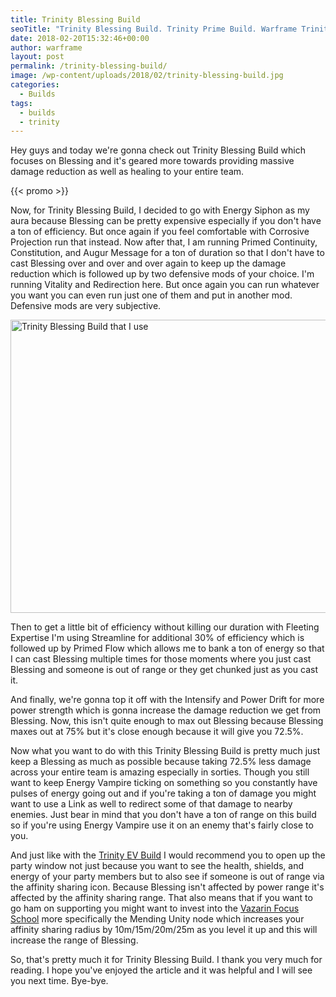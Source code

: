 ```yaml
---
title: Trinity Blessing Build
seoTitle: "Trinity Blessing Build. Trinity Prime Build. Warframe Trinity Build."
date: 2018-02-20T15:32:46+00:00
author: warframe
layout: post
permalink: /trinity-blessing-build/
image: /wp-content/uploads/2018/02/trinity-blessing-build.jpg
categories:
  - Builds
tags:
  - builds
  - trinity
---
```

Hey guys and today we're gonna check out Trinity Blessing Build which focuses on Blessing and it's geared more towards providing massive damage reduction as well as healing to your entire team.<!--more-->

{{< promo >}}

Now, for Trinity Blessing Build, I decided to go with Energy Siphon as my aura because Blessing can be pretty expensive especially if you don't have a ton of efficiency. But once again if you feel comfortable with Corrosive Projection run that instead. Now after that, I am running Primed Continuity, Constitution, and Augur Message for a ton of duration so that I don't have to cast Blessing over and over and over again to keep up the damage reduction which is followed up by two defensive mods of your choice. I'm running Vitality and Redirection here. But once again you can run whatever you want you can even run just one of them and put in another mod. Defensive mods are very subjective.

<img src="https://warframeblog.com/wp-content/uploads/2018/02/trinity-blessing-build-mods-1024x640.png" title="Warframe Trinity Blessing Build" alt="Trinity Blessing Build that I use" width="750" height="469" class="alignnone size-large wp-image-917" srcset="https://warframeblog.com/wp-content/uploads/2018/02/trinity-blessing-build-mods-1024x640.png 1024w, https://warframeblog.com/wp-content/uploads/2018/02/trinity-blessing-build-mods-300x188.png 300w, https://warframeblog.com/wp-content/uploads/2018/02/trinity-blessing-build-mods-768x480.png 768w" sizes="(max-width: 750px) 100vw, 750px" />

Then to get a little bit of efficiency without killing our duration with Fleeting Expertise I'm using Streamline for additional 30% of efficiency which is followed up by Primed Flow which allows me to bank a ton of energy so that I can cast Blessing multiple times for those moments where you just cast Blessing and someone is out of range or they get chunked just as you cast it.

And finally, we're gonna top it off with the Intensify and Power Drift for more power strength which is gonna increase the damage reduction we get from Blessing. Now, this isn't quite enough to max out Blessing because Blessing maxes out at 75% but it's close enough because it will give you 72.5%.

Now what you want to do with this Trinity Blessing Build is pretty much just keep a Blessing as much as possible because taking 72.5% less damage across your entire team is amazing especially in sorties. Though you still want to keep Energy Vampire ticking on something so you constantly have pulses of energy going out and if you're taking a ton of damage you might want to use a Link as well to redirect some of that damage to nearby enemies. Just bear in mind that you don't have a ton of range on this build so if you're using Energy Vampire use it on an enemy that's fairly close to you.

And just like with the [Trinity EV Build](https://warframeblog.com/trinity-energy-vampire-build/) I would recommend you to open up the party window not just because you want to see the health, shields, and energy of your party members but to also see if someone is out of range via the affinity sharing icon. Because Blessing isn't affected by power range it's affected by the affinity sharing range. That also means that if you want to go ham on supporting you might want to invest into the [Vazarin Focus School](https://warframeblog.com/vazarin-focus-tree/) more specifically the Mending Unity node which increases your affinity sharing radius by 10m/15m/20m/25m as you level it up and this will increase the range of Blessing.

So, that's pretty much it for Trinity Blessing Build. I thank you very much for reading. I hope you've enjoyed the article and it was helpful and I will see you next time. Bye-bye.